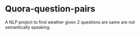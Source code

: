 # Quora-question-pairs
A NLP project to find weather given 2 questions are same are not semantically speaking.
